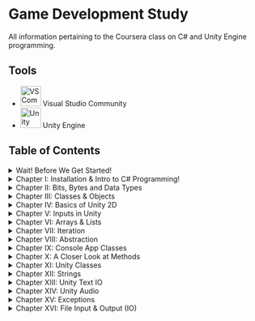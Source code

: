 # Game Development Study
All information pertaining to the Coursera class on C# and Unity Engine programming.

## Tools
- <img src="images/vscommunitylogo.jpg" alt="VS Community Logo" width=40/> Visual Studio Community
- <img src="images/unitylogo.png" alt="Unity Logo" width=40/> Unity Engine


## Table of Contents
<details>
<summary> Wait! Before We Get Started! </summary>

* [Overview](Course1/Day-0/index.md)
* [Git](Course1/Day-0/Git/notes.md)
* [Markdown](Course1/Day-0/Markdown/notes.md)
* [Powershell](Course1/Day-0/Powershell/notes.md)

</details>

<details>
<summary> Chapter I: Installation & Intro to C# Programming!</summary>

* [Overview](Course1/Day-1-Week-1/index.md)
* [Installation Process](Course1/Day-1-Week-1/Installation/notes.md)
* ["Hello, World!" in C#](Course1/Day-1-Week-1/Exercise1/notes.md)
* [Layout of the Unity Console](Course1/Day-1-Week-1/UnityConsole/notes.md)
* [First Unity Script & Code](Course1/Day-1-Week-1/FirstUnity/notes.md)

</details>

<details>
<summary> Chapter II: Bits, Bytes and Data Types </summary>

* [Overview](Course1/AnIntroduction/index.md)
* [Bits and Bytes](Course1/AnIntroduction/Binary/notes.md)
* [Data Types, Variables, & Constants](Course1/AnIntroduction/DaTyVarCon/notes.md)
* [Integer Data Types](Course1/AnIntroduction/IntDataTypes/notes.md)
* [Floating Point Data Types](Course1/AnIntroduction/FloatPoint/notes.md)
* [Reading Documentation](Course1/AnIntroduction/ReadingDocs/notes.md)

</details>

<details>
<summary> Chapter III: Classes & Objects </summary>

* [Overview](Course1/ClassesObjects/index.md)
* [Introduction to Classes & Object](Course1/ClassesObjects/IntroClassObj/notes.md)
* [Constructor & Instantiation](Course1/ClassesObjects/Constructor/notes.md)
* [Properties](Course1/ClassesObjects/Properties/notes.md)
* [Methods](Course1/ClassesObjects/Methods/notes.md)
* [Classes & Objects in Unity](Course1/ClassesObjects/UnityClassObj/notes.md)

</details>

<details>
<summary> Chapter IV: Basics of Unity 2D </summary>

* [Overview](Course1/Unity2D/index.md)
* [The Unity Editor](Course1/Unity2D/UnityEditor/notes.md)
* [Sprites, Game Objects, & Components](Course1/Unity2D/SpritesGamObjComp/notes.md)
* [Debugging a Unity Script](Course1/Unity2D/DebugScript/notes.md)
* [Let's Get Physical: 2D Physics](Course1/Unity2D/PhysicsOf2D/notes.md)
* [Colliders & Physics Materials](Course1/Unity2D/CollidersPhys/notes.md)
* [Prefabs](Course1/Unity2D/Prefabs/notes.md)
* [Practice](Course1/Unity2D/Exercises/notes.md)

</details>

<details>
<summary> Chapter V: Inputs in Unity </summary>

* [Overview](Course1/UnityInputs/index.md)
* [Intro to Inputs: Mouse Location Processing](Course1/UnityInputs/MouseLocationProc/notes.md)
* [Clash of the Clamps](Course1/UnityInputs/Clampdown/notes.md)
* [Pushing Buttons... with a Mouse!](Course1/UnityInputs/MouseButtonProc/notes.md)
* [The Input Manager](Course1/UnityInputs/InputManager/notes.md)
* [Pushing More Buttons...](Course1/UnityInputs/MouseButtonRevisit/notes.md)
* [Stop the Madness](Course1/UnityInputs/StopTheMadness/notes.md)
* [The Keys to Input: Keyboard Processing](Course1/UnityInputs/KeyboardProc/notes.md)
* [Controlling the Hero: Gamepad Processing](Course1/UnityInputs/GamepadProc/notes.md)
* [Practice](Course1/UnityInputs/Exercises/notes.md)

</details>

<details>
<summary> Chapter VI: Arrays & Lists </summary>

* [Overview](Course2/ArraysNLists/index.md)
* [Arrays in Theory](Course2/ArraysNLists/ArraysinTheory/notes.md)
* [Arrays in Practice](Course2/ArraysNLists/ArraysinPractice/notes.md)
* [Lists](Course2/ArraysNLists/Lists/notes.md)
* [Ted the Collector](Course2/ArraysNLists/TedtheCollector/notes.md)
* [Practice](Course2/ArraysNLists/Exercises/notes.md)

</details>

<details>
<summary> Chapter VII: Iteration </summary>

* [Overview](Course2/Iteration/index.md)
* [Adding a DLL](Course2/Iteration/AddingDLL/notes.md)
* [To For Loops, or Not To For Loops](Course2/Iteration/ForLoops/notes.md)
* [Foreach? Ha! More like Halo Reach!](Course2/Iteration/ForeachLoops/notes.md)
* [Blowing Up Teddies, Take 1](Course2/Iteration/ExplodingTeddies-1/notes.md)
* [Blowing Up Teddies, Take 2](Course2/Iteration/ExplodingTeddies-2/notes.md)
* [It's Good Ole Ted the Collector Again!](Course2/Iteration/TedtheCollector-2/notes.md)
* [Loops? You While-ing!](Course2/Iteration/WhileLoops/notes.md)
* [Collision-Free Spawning](Course2/Iteration/CollisionFreeSpawning/notes.md)
* [Practice](Course2/Iteration/Exercises/notes.md)
* [Project: Let it Rock](Course2/Iteration/LetItRock/notes.md)

</details>


<details>
<summary> Chapter VIII: Abstraction </summary>

* [Overview](Course2/Abstraction/index.md)
* [Rock and Roll](Course2/Abstraction/RockNRoll/notes.md)
* [The Chair of Our Dreams](Course2/Abstraction/WhatsAChair/notes.md)
* [Abstraction in Code](Course2/Abstraction/AbstractionInCode/notes.md)
* [Practice](Course2/Abstraction/Exercises/notes.md)

</details>

<details>
<summary> Chapter IX: Console App Classes </summary>

* [Overview](Course2/ConsoleApp/index.md)
* [Designing the Class](Course2/ConsoleApp/DesigningTheClass/notes.md)
* [Fields and Properties](Course2/ConsoleApp/FieldsNProperties/notes.md)
* [One Constructor](Course2/ConsoleApp/OneConstructor/notes.md)
* [Another Constructor](Course2/ConsoleApp/AnotherConstructor/notes.md)
* [Method](Course2/ConsoleApp/Method/notes.md)
* [Practice](Course2/ConsoleApp/Exercises/notes.md)

</details>

<details>
<summary> Chapter X: A Closer Look at Methods </summary>

* [Overview](Course2/CloserLookMethods/index.md)
* [Method Headers](Course2/CloserLookMethods/MethodHeaders/notes.md)
* [Parameters & How They Work](Course2/CloserLookMethods/Parameters/notes.md)
* [Passing Objects as Parameters](Course2/CloserLookMethods/ObjAsParameters/notes.md)
* [Practice](Course2/CloserLookMethods/Exercises/notes.md)

</details>


<details>
<summary> Chapter XI: Unity Classes </summary>

* [Overview](Course2/UnityClasses/index.md)
* [Designing the Class](Course2/UnityClasses/DesignTheClass/notes.md)
* [Fields n' Properties](Course2/UnityClasses/FieldsNProperties/notes.md)
* [Methods](Course2/UnityClasses/Methods/notes.md)
* [Using in a Game](Course2/UnityClasses/UsingInAGame/notes.md)
* [Practice](Course2/UnityClasses/Exercises/notes.md)

</details>

<details>
<summary> Chapter XII: Strings </summary>

* [Overview](Course2/Strings/index.md)
* [The Char Data Type](Course2/Strings/CharDataType/notes.md)
* [String Basics](Course2/Strings/StringBasics/notes.md)
* [String Operations](Course2/Strings/StringOperations/notes.md)
* [Practice](Course2/Strings/Exercises/notes.md)

</details>

<details>
<summary> Chapter XIII: Unity Text IO </summary>

* [Overview](Course2/UnityTextIO/index.md)
* [Text Output](Course2/UnityTextIO/TestOutput/notes.md)
* [Text Input](Course2/UnityTextIO/TextInput/notes.md)
* [Practice](Course2/UnityTextIO/Exercises/notes.)

</details>

<details>
<summary> Chapter XIV: Unity Audio </summary>

* [Overview](Course2/UnityAudio/index.md)
* [Audio Basics](Course2/UnityAudio/AudioBasics/notes.md)
* [Adding an Audio Manager](Course2/UnityAudio/AddingAudioManager/notes.md)
* [Practice](Course2/UnityAudio/Exercises/notes.md)

</details>

<details>
<summary> Chapter XV: Exceptions </summary>

* [Overview](Course3/Exceptions/index.md)
* [What are Exceptions?](Course3/Exceptions/WhatAreExceptions/notes.md)
* [Exception Handlers](Course3/Exceptions/ExceptionHandlers/notes.md)
* [Practice](Course3/Exceptions/Practice/notes.md)

</details>

<details>
<summary> Chapter XVI: File Input & Output (IO) </summary>

* [Overview](Course3/FileIO/index.md)
* [Streams](Course3/FileIO/Streams/notes.md)
* [Text Files](Course3/FileIO/TextFiles/notes.md)
* [Game Configuration Data Files](Course3/FileIO/GameConfigDataFiles/notes.md)
* [Using Game Configuration Data](Course3/FileIO/UsingGameConfigData/notes.md)
* [PlayerPrefs](Course3/FileIO/PlayerPrefs/notes.md)
* [Practice](Course3/FileIO/Practice/notes.md)

</details>